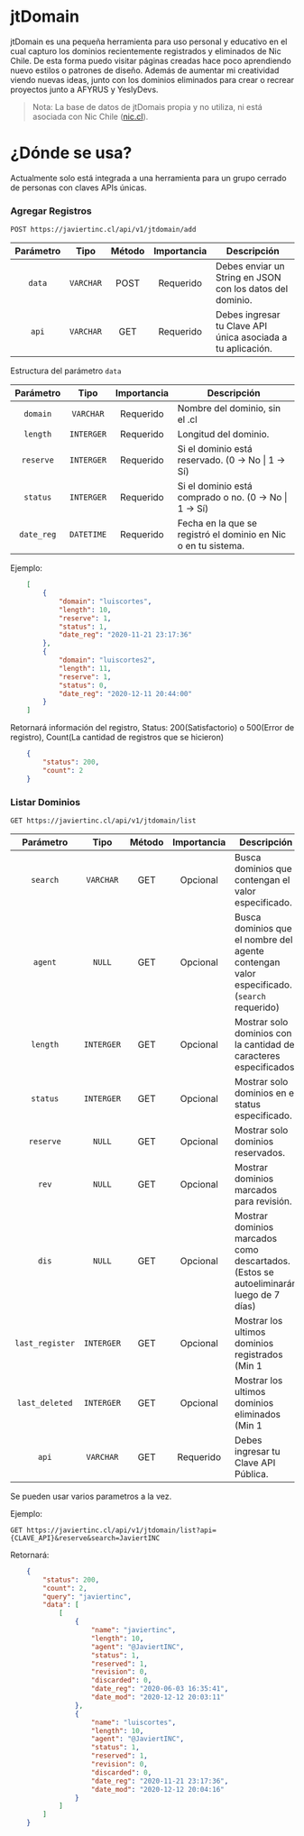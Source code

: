 # jtDomain

jtDomain es una pequeña herramienta para uso personal y educativo en el cual capturo los dominios recientemente registrados y eliminados de Nic Chile. De esta forma puedo visitar páginas creadas hace poco aprendiendo nuevo estilos o patrones de diseño. Además de aumentar mi creatividad viendo nuevas ideas, junto con los dominios eliminados para crear o recrear proyectos junto a AFYRUS y YeslyDevs.

>Nota: La base de datos de jtDomais propia y no utiliza, ni está asociada con Nic Chile ([nic.cl](https://nic.cl)).

# ¿Dónde se usa?

Actualmente solo está integrada a una herramienta para un grupo cerrado de personas con claves APIs únicas.

### Agregar Registros
```
POST https://javiertinc.cl/api/v1/jtdomain/add
```

| Parámetro | Tipo | Método | Importancia | Descripción |
|:---------:|:----:|:------:|:-----------:|-------------|
| `data` | `VARCHAR` | POST | Requerido | Debes enviar un String en JSON con los datos del dominio. |
| `api` | `VARCHAR` | GET | Requerido | Debes ingresar tu Clave API única asociada a tu aplicación. |

Estructura del parámetro `data`  

| Parámetro | Tipo | Importancia | Descripción |
|:---------:|:----:|:-----------:|-------------|
| `domain` | `VARCHAR` |  Requerido | Nombre del dominio, sin el .cl |
| `length` | `INTERGER` |  Requerido | Longitud del dominio. |
| `reserve` | `INTERGER` |  Requerido | Si el dominio está reservado. (0 -> No \| 1 -> Sí) |
| `status` | `INTERGER` |  Requerido | Si el dominio está comprado o no. (0 -> No \| 1 -> Sí) |
| `date_reg` | `DATETIME` |  Requerido | Fecha en la que se registró el dominio en Nic o en tu sistema. |  

Ejemplo:
```json
    [
        {
            "domain": "luiscortes",
            "length": 10,
            "reserve": 1,
            "status": 1,
            "date_reg": "2020-11-21 23:17:36"
        },
        {
            "domain": "luiscortes2",
            "length": 11,
            "reserve": 1,
            "status": 0,
            "date_reg": "2020-12-11 20:44:00"
        }
    ]
```
Retornará información del registro, Status: 200(Satisfactorio) o 500(Error de registro), Count(La cantidad de registros que se hicieron)
```json
    {
        "status": 200,
        "count": 2
    }
```


### Listar Dominios
```
GET https://javiertinc.cl/api/v1/jtdomain/list
```

| Parámetro | Tipo | Método | Importancia | Descripción |
|:---------:|:----:|:------:|:-----------:|-------------|
| `search` | `VARCHAR` | GET | Opcional | Busca dominios que contengan el valor especificado. |
| `agent` | `NULL` | GET | Opcional | Busca dominios que el nombre del agente contengan valor especificado. (`search` requerido) |
| `length` | `INTERGER` | GET | Opcional | Mostrar solo dominios con la cantidad de caracteres especificados. |
| `status` | `INTERGER` | GET | Opcional | Mostrar solo dominios en el status especificado. |
| `reserve` | `NULL` | GET | Opcional | Mostrar solo dominios reservados. |
| `rev` | `NULL` | GET | Opcional | Mostrar dominios marcados para revisión. |
| `dis` | `NULL` | GET | Opcional | Mostrar dominios marcados como descartados. (Estos se autoeliminarán luego de 7 días) |
| `last_register` | `INTERGER` | GET | Opcional | Mostrar los ultimos dominios registrados (Min 1 | Max 1024). |
| `last_deleted` | `INTERGER` | GET | Opcional | Mostrar los ultimos dominios eliminados (Min 1 | Max 1024). |
| `api` | `VARCHAR` | GET | Requerido | Debes ingresar tu Clave API Pública. |

Se pueden usar varios parametros a la vez.

Ejemplo:
```
GET https://javiertinc.cl/api/v1/jtdomain/list?api={CLAVE_API}&reserve&search=JaviertINC
```
Retornará:
```json
    {
    	"status": 200,
    	"count": 2,
    	"query": "javiertinc",
    	"data": [
    		[
    			{
    				"name": "javiertinc",
    				"length": 10,
    				"agent": "@JaviertINC",
    				"status": 1,
    				"reserved": 1,
    				"revision": 0,
    				"discarded": 0,
    				"date_reg": "2020-06-03 16:35:41",
    				"date_mod": "2020-12-12 20:03:11"
    			},
    			{
    				"name": "luiscortes",
    				"length": 10,
    				"agent": "@JaviertINC",
    				"status": 1,
    				"reserved": 1,
    				"revision": 0,
    				"discarded": 0,
    				"date_reg": "2020-11-21 23:17:36",
    				"date_mod": "2020-12-12 20:04:16"
    			}
    		]
    	]
    }
```